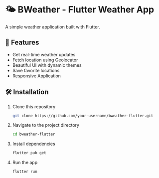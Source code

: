 # 🌤️ BWeather - Flutter Weather App

A simple weather application built with Flutter.

## 🚀 Features

- Get real-time weather updates
- Fetch location using Geolocator
- Beautiful UI with dynamic themes
- Save favorite locations
- Responsive Application

## 🛠️ Installation

1. Clone this repository
   ```sh
   git clone https://github.com/your-username/bweather-flutter.git
   ```
2. Navigate to the project directory
   ```sh
   cd bweather-flutter
   ```
3. Install dependencies
   ```sh
   flutter pub get
   ```
4. Run the app
   ```sh
   flutter run
   ```
